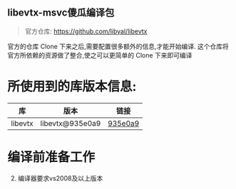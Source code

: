 libevtx-msvc傻瓜编译包
----
> 官方仓库: https://github.com/libyal/libevtx

官方的仓库 Clone 下来之后,需要配置很多额外的信息,才能开始编译. 这个仓库将官方所依赖的资源做了整合,使之可以更简单的 Clone 下来即可编译


# 所使用到的库版本信息:
|库|版本|链接|
|--|--|--|
|libevtx|libevtx@935e0a9|[935e0a9](https://github.com/libyal/libevtx/tree/935e0a9e855f443fe7b879eccc9ec83997453917)|


# 编译前准备工作
2. 编译器要求vs2008及以上版本